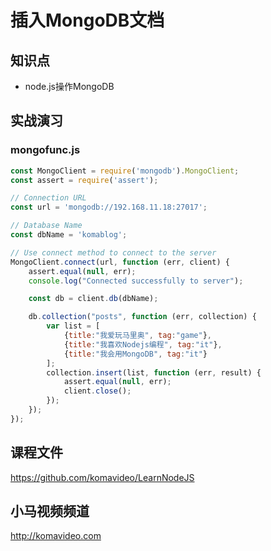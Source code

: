 插入MongoDB文档
==============

## 知识点

* node.js操作MongoDB

## 实战演习

### mongofunc.js

~~~javascript
const MongoClient = require('mongodb').MongoClient;
const assert = require('assert');

// Connection URL
const url = 'mongodb://192.168.11.18:27017';

// Database Name
const dbName = 'komablog';

// Use connect method to connect to the server
MongoClient.connect(url, function (err, client) {
    assert.equal(null, err);
    console.log("Connected successfully to server");

    const db = client.db(dbName);

    db.collection("posts", function (err, collection) {
        var list = [
            {title:"我爱玩马里奥", tag:"game"},
            {title:"我喜欢Nodejs编程", tag:"it"},
            {title:"我会用MongoDB", tag:"it"}
        ];
        collection.insert(list, function (err, result) {
            assert.equal(null, err);
            client.close();
        });
    });
});
~~~

## 课程文件

https://github.com/komavideo/LearnNodeJS

## 小马视频频道

http://komavideo.com
